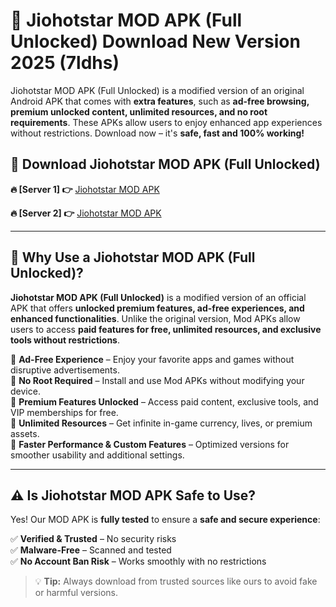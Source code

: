 # 📲 Jiohotstar MOD APK (Full Unlocked) Download New Version 2025 (7ldhs)

Jiohotstar MOD APK (Full Unlocked) is a modified version of an original Android APK that comes with **extra features**, such as **ad-free browsing, premium unlocked content, unlimited resources, and no root requirements**. These APKs allow users to enjoy enhanced app experiences without restrictions. Download now – it's **safe, fast and 100% working!**

## **📲 Download Jiohotstar MOD APK (Full Unlocked)**

 **🔥 [Server 1] 👉** [Jiohotstar MOD APK](https://hapymods.com?title=Jiohotstar+MOD+APK&ref=Ax1)

 **🔥 [Server 2] 👉** [Jiohotstar MOD APK](https://hapymods.com?title=Jiohotstar+MOD+APK&ref=Ax1)

---

## **📌 Why Use a Jiohotstar MOD APK (Full Unlocked)?**

**Jiohotstar MOD APK (Full Unlocked)** is a modified version of an official APK that offers **unlocked premium features, ad-free experiences, and enhanced functionalities**. Unlike the original version, Mod APKs allow users to access **paid features for free, unlimited resources, and exclusive tools without restrictions**.

🔹 **Ad-Free Experience** – Enjoy your favorite apps and games without disruptive advertisements.  
🔹 **No Root Required** – Install and use Mod APKs without modifying your device.  
🔹 **Premium Features Unlocked** – Access paid content, exclusive tools, and VIP memberships for free.  
🔹 **Unlimited Resources** – Get infinite in-game currency, lives, or premium assets.  
🔹 **Faster Performance & Custom Features** – Optimized versions for smoother usability and additional settings.  

---

## **⚠️ Is Jiohotstar MOD APK Safe to Use?**

Yes! Our MOD APK is **fully tested** to ensure a **safe and secure experience**:

✅ **Verified & Trusted** – No security risks  
✅ **Malware-Free** – Scanned and tested  
✅ **No Account Ban Risk** – Works smoothly with no restrictions  

> 💡 **Tip:** Always download from trusted sources like ours to avoid fake or harmful versions.